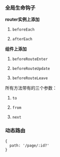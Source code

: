 
### 全局生命钩子


**router实例上添加**

1. `beforeEach`

2. `afterEach`


**组件上添加**

1. `beforeRouteEnter`

2. `beforeRouteUpdate`

3. `beforeRouteLeave`


所有方法带有的三个参数：

1. `to`

2. `from`

3. `next`



### 动态路由

```
{
  path: '/page/:id?'
}
```
